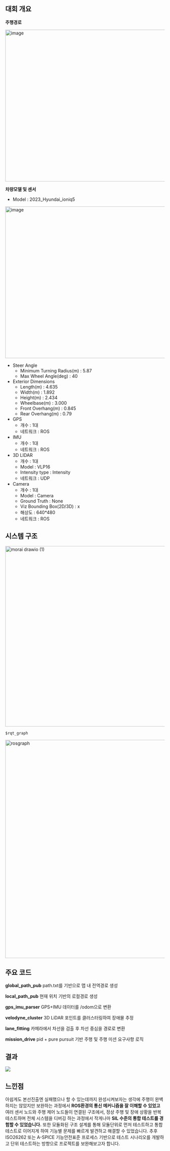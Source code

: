 ## 대회 개요
**주행경로**

<img width="640" height="480" alt="image" src="https://github.com/user-attachments/assets/b6b90f6d-a36d-4098-9637-afcc089d929d" />

**차량모델 및 센서**

- Model : 2023_Hyundai_ioniq5

<img width="640" height="480" alt="image" src="https://github.com/user-attachments/assets/2358bbea-1022-4106-bd51-3b716d7c6f66" />

- Steer Angle
  - Minimum Turning Radius(m) : 5.87
  - Max Wheel Angle(deg) : 40
- Exterior Dimensions
  - Length(m) : 4.635
  - Width(m) : 1.892
  - Height(m) : 2.434
  - Wheelbase(m) : 3.000
  - Front Overhang(m) : 0.845
  - Rear Overhang(m) : 0.79
- GPS
  - 개수 : 1대
  - 네트워크 : ROS
- IMU
  - 개수 : 1대
  - 네트워크 : ROS
- 3D LIDAR
  - 개수 : 1대
  - Model : VLP16
  - Intensity type : Intensity
  - 네트워크 : UDP
- Camera
  - 개수 : 1대
  - Model : Camera
  - Ground Truth : None
  - Viz Bounding Box(2D/3D) : x
  - 해상도 : 640*480
  - 네트워크 : ROS


## 시스템 구조

<img width="593" height="571" alt="morai drawio (1)" src="https://github.com/user-attachments/assets/b6035681-28b5-46ac-8753-a3197d430ab1" />


`$rqt_graph`

<img width="1300" height="690" alt="rosgraph" src="https://github.com/user-attachments/assets/dbdffc12-f6f3-4903-a2fd-4a4145ec25ee" />

## 주요 코드
**global_path_pub**
path.txt를 기반으로 맵 내 전역경로 생성

**local_path_pub**
현재 위치 기반의 로컬경로 생성

**gps_imu_parser**
GPS+IMU 데이터를 /odom으로 변환

**velodyne_cluster**
3D LiDAR 포인트를 클러스터링하여 장애물 추정

**lane_fitting**
카메라에서 차선을 검출 후 차선 중심을 경로로 변환

**mission_drive**
pid + pure pursuit 기반 주행 및 주행 미션 요구사항 로직

## 결과

<img src="https://github.com/rwambangho/2025-HL-FMA-MORAI/blob/main/morai%20drive.gif"> </img>

## 느낀점

아쉽게도 본선진출엔 실패했으나 할 수 있는데까지 완성시켜보자는 생각에 주행이 완벽하지는 않았지만 보완하는 과정에서 **ROS환경의 통신 메커니즘을 잘 이해할 수 있었고** 여러 센서 노드와 주행 제어 노드들이 연결된 구조에서, 정상 주행 및 장애 상황을 반복 테스트하며 전체 시스템을 디버깅 하는 과정에서 작게나마 **SIL 수준의 통합 테스트를 경험할 수 있었습니다.** 또한 모듈화된 구조 설계를 통해 모듈단위로 먼저 테스트하고 통합테스트로 이어지게 하여 기능별 문제를 빠르게 발견하고 해결할 수 있었습니다. 추후 ISO26262 또는 A-SPICE 기능안전표준 프로세스 기반으로 테스트 시나리오를 개발하고 단위 테스트하는 방향으로 프로젝트를 보완해보고자 합니다.


